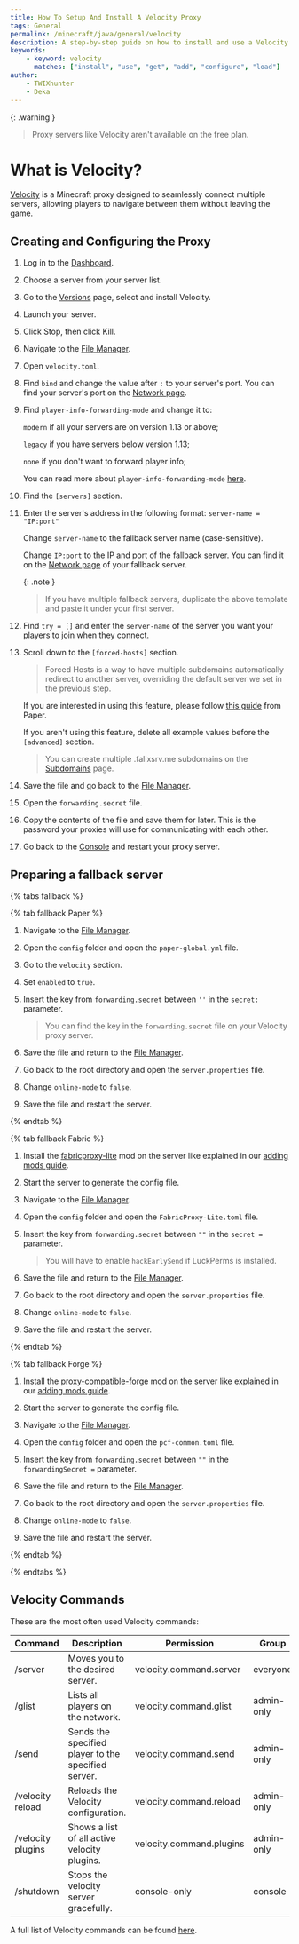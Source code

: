 ```yaml
---
title: How To Setup And Install A Velocity Proxy
tags: General
permalink: /minecraft/java/general/velocity
description: A step-by-step guide on how to install and use a Velocity proxy server.
keywords:
    - keyword: velocity
      matches: ["install", "use", "get", "add", "configure", "load"]
author:
    - TWIXhunter
    - Deka
---
```


{: .warning }
> Proxy servers like Velocity aren't available on the free plan.

# What is Velocity?
[Velocity](https://papermc.io/software/velocity) is a Minecraft proxy designed to seamlessly connect multiple servers, allowing players to navigate between them without leaving the game.  

## Creating and Configuring the Proxy

1. Log in to the [Dashboard](https://client.falixnodes.net/).

2. Choose a server from your server list.

3. Go to the [Versions](https://client.falixnodes.net/server/versions) page, select and install Velocity.

4. Launch your server.

5. Click Stop, then click Kill.

6. Navigate to the [File Manager](https://client.falixnodes.net/server/filemanager).

7. Open `velocity.toml`.

8. Find `bind` and change the value after `:` to your server's port. You can find your server's port on the [Network page](https://client.falixnodes.net/server/network).

9. Find `player-info-forwarding-mode` and change it to:

    `modern` if all your servers are on version 1.13 or above;
  
    `legacy` if you have servers below version 1.13;
  
    `none` if you don't want to forward player info;
  
    You can read more about `player-info-forwarding-mode` [here](https://docs.papermc.io/velocity/player-information-forwarding).

10. Find the `[servers]` section.

11. Enter the server's address in the following format: `server-name = "IP:port"`

    Change `server-name` to the fallback server name (case-sensitive).
  
    Change `IP:port` to the IP and port of the fallback server. You can find it on the [Network page](https://client.falixnodes.net/server/network) of your fallback server.

    {: .note }
    > If you have multiple fallback servers, duplicate the above template and paste it under your first server.

12. Find `try = []` and enter the `server-name` of the server you want your players to join when they connect.

13. Scroll down to the `[forced-hosts]` section.

    > Forced Hosts is a way to have multiple subdomains automatically redirect to another server, overriding the default server we set in the previous step.

    If you are interested in using this feature, please follow [this guide](https://docs.papermc.io/velocity/configuration#forced-hosts-section) from Paper.

    If you aren't using this feature, delete all example values before the `[advanced]` section.

    > You can create multiple .falixsrv.me subdomains on the [Subdomains](https://client.falixnodes.net/server/subdomains) page.

14. Save the file and go back to the [File Manager](https://client.falixnodes.net/server/filemanager).

15. Open the `forwarding.secret` file.

16. Copy the contents of the file and save them for later. This is the password your proxies will use for communicating with each other.

17. Go back to the [Console](https://client.falixnodes.net/server/console) and restart your proxy server.

## Preparing a fallback server

{% tabs fallback %}

{% tab fallback Paper %}

1. Navigate to the [File Manager](https://client.falixnodes.net/server/filemanager).

2. Open the `config` folder and open the `paper-global.yml` file.

3. Go to the `velocity` section.

4. Set `enabled` to `true`.

5. Insert the key from `forwarding.secret` between `''` in the `secret:` parameter.

    > You can find the key in the `forwarding.secret` file on your Velocity proxy server.

6. Save the file and return to the [File Manager](https://client.falixnodes.net/server/filemanager).

7. Go back to the root directory and open the `server.properties` file.

8. Change `online-mode` to `false`.

9. Save the file and restart the server.

{% endtab %}

{% tab fallback Fabric %}

1. Install the [fabricproxy-lite](https://modrinth.com/mod/fabricproxy-lite) mod on the server like explained in our [adding mods guide](https://kb.falixnodes.net/minecraft/modifications/general/adding-mods).

2. Start the server to generate the config file.

3. Navigate to the [File Manager](https://client.falixnodes.net/server/filemanager).

4. Open the `config` folder and open the `FabricProxy-Lite.toml` file.

5. Insert the key from `forwarding.secret` between `""` in the `secret =` parameter.

    > You will have to enable `hackEarlySend` if LuckPerms is installed.

6. Save the file and return to the [File Manager](https://client.falixnodes.net/server/filemanager).

7. Go back to the root directory and open the `server.properties` file.

8. Change `online-mode` to `false`.

9. Save the file and restart the server.

{% endtab %}

{% tab fallback Forge %}

1. Install the [proxy-compatible-forge](https://modrinth.com/mod/proxy-compatible-forge) mod on the server like explained in our [adding mods guide](https://kb.falixnodes.net/minecraft/modifications/general/adding-mods).

2. Start the server to generate the config file.

3. Navigate to the [File Manager](https://client.falixnodes.net/server/filemanager).

4. Open the `config` folder and open the `pcf-common.toml` file.

5. Insert the key from `forwarding.secret` between `""` in the `forwardingSecret =` parameter.

6. Save the file and return to the [File Manager](https://client.falixnodes.net/server/filemanager).

7. Go back to the root directory and open the `server.properties` file.

8. Change `online-mode` to `false`.

9. Save the file and restart the server.

{% endtab %}

{% endtabs %}

## Velocity Commands

These are the most often used Velocity commands:

| Command                   | Description                                           | Permission                 | Group        |
|---------------------------|-------------------------------------------------------|----------------------------|--------------|
| /server <target>          | Moves you to the desired server.                      | velocity.command.server    | everyone     |
| /glist                    | Lists all players on the network.                     | velocity.command.glist     | admin-only   |
| /send <player> <target>   | Sends the specified player to the specified server.   | velocity.command.send      | admin-only   |
| /velocity reload          | Reloads the Velocity configuration.                   | velocity.command.reload    | admin-only   |
| /velocity plugins         | Shows a list of all active velocity plugins.          | velocity.command.plugins   | admin-only   |
| /shutdown                 | Stops the velocity server gracefully.                 | console-only               | console      |

A full list of Velocity commands can be found [here](https://docs.papermc.io/velocity/built-in-commands).

